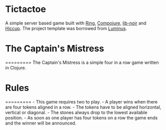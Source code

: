 Tictactoe
=========
A simple server based game built with
[Ring](https://github.com/ring-clojure),
[Compojure](https://github.com/weavejester/compojure),
[lib-noir](https://github.com/noir-clojure/lib-noir) and
[Hiccup](https://github.com/weavejester/hiccup). The project template
was borrowed from [Luminus](http://www.luminusweb.net/). 

# The Captain's Mistress
=========
	The Captain's Mistress is a simple four in a row game written in Clojure.

# Rules 
=========
	- This game requires two to play.
	- A player wins when there are four tokens aligned in a row.
	- The tokens have to be aligned horizontal, vertical or diagonal.
	- The stones always drop to the lowest available position.
	- As soon as one player has four tokens on a row the game ends and the winner will be announced.